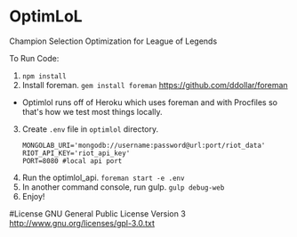 # OptimLoL
Champion Selection Optimization for League of Legends

To Run Code:

1. ```npm install```
2. Install foreman. ```gem install foreman``` https://github.com/ddollar/foreman
 - Optimlol runs off of Heroku which uses foreman and with Procfiles so that's how we test most things locally.
3. Create ```.env``` file in ```optimlol``` directory.
    ```
    MONGOLAB_URI='mongodb://username:password@url:port/riot_data'
    RIOT_API_KEY='riot_api_key'
    PORT=8080 #local api port
    ```
4. Run the optimlol_api. ```foreman start -e .env```
5. In another command console, run gulp. ```gulp debug-web```
6. Enjoy!


#License
GNU General Public License Version 3
http://www.gnu.org/licenses/gpl-3.0.txt